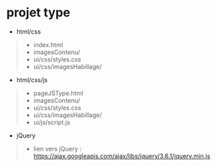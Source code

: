 # projet type

- html/css
> - index.html
> - imagesContenu/
> - ui/css/styles.css
> - ui/css/imagesHabillage/
- html/css/js
> - pageJSType.html
> - imagesContenu/
> - ui/css/styles.css
> - ui/css/imagesHabillage/
> - ui/js/script.js
- jQuery
> - lien vers jQuery : https://ajax.googleapis.com/ajax/libs/jquery/3.6.1/jquery.min.js